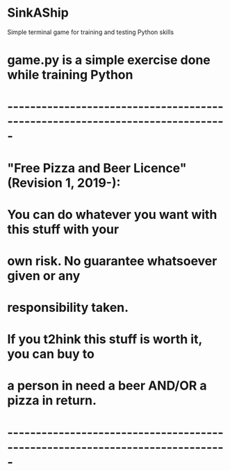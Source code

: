 # SinkAShip
Simple terminal game for training and testing Python skills

# game.py is a simple exercise done while training Python
# 
# -----------------------------------------------------------------------------
# "Free Pizza and Beer Licence" (Revision 1, 2019-):
# You can do whatever you want with this stuff with your 
# own risk. No guarantee whatsoever given or any 
# responsibility taken.
# If you t2hink this stuff is worth it, you can buy to 
# a person in need a beer AND/OR a pizza in return.
# -----------------------------------------------------------------------------

